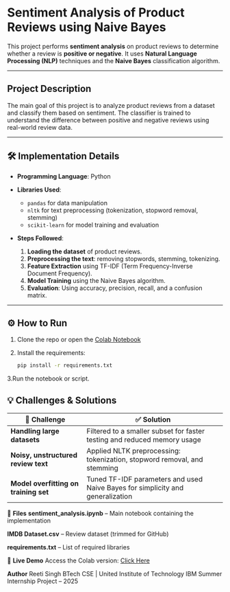 # Sentiment Analysis of Product Reviews using Naive Bayes

This project performs **sentiment analysis** on product reviews to determine whether a review is **positive or negative**. It uses **Natural Language Processing (NLP)** techniques and the **Naive Bayes** classification algorithm.

---

## Project Description

The main goal of this project is to analyze product reviews from a dataset and classify them based on sentiment. The classifier is trained to understand the difference between positive and negative reviews using real-world review data.

---

## 🛠️ Implementation Details

- **Programming Language**: Python
- **Libraries Used**:
  - `pandas` for data manipulation
  - `nltk` for text preprocessing (tokenization, stopword removal, stemming)
  - `scikit-learn` for model training and evaluation

- **Steps Followed**:
  1. **Loading the dataset** of product reviews.
  2. **Preprocessing the text**: removing stopwords, stemming, tokenizing.
  3. **Feature Extraction** using TF-IDF (Term Frequency-Inverse Document Frequency).
  4. **Model Training** using the Naive Bayes algorithm.
  5. **Evaluation**: Using accuracy, precision, recall, and a confusion matrix.

---

## ⚙️ How to Run

1. Clone the repo or open the [Colab Notebook](https://colab.research.google.com/drive/1Xe0fKV0T9ECjFuMOmNPP5qMj9y5EG7fw?usp=sharing)
2. Install the requirements:

   ```bash
   pip install -r requirements.txt
3.Run the notebook or script.


## 💡 Challenges & Solutions

| 🧩 **Challenge**                    | ✅ **Solution**                                                                 |
|------------------------------------|--------------------------------------------------------------------------------|
| **Handling large datasets**        | Filtered to a smaller subset for faster testing and reduced memory usage       |
| **Noisy, unstructured review text**| Applied NLTK preprocessing: tokenization, stopword removal, and stemming       |
| **Model overfitting on training set** | Tuned TF-IDF parameters and used Naive Bayes for simplicity and generalization |



📁 **Files**
**sentiment_analysis.ipynb** – Main notebook containing the implementation

**IMDB Dataset.csv** – Review dataset (trimmed for GitHub)

**requirements.txt** – List of required libraries

📎 **Live Demo**
Access the Colab version: [Click Here](https://colab.research.google.com/drive/1Xe0fKV0T9ECjFuMOmNPP5qMj9y5EG7fw?usp=sharing)


 **Author**
Reeti Singh
BTech CSE | United Institute of Technology
IBM Summer Internship Project – 2025



